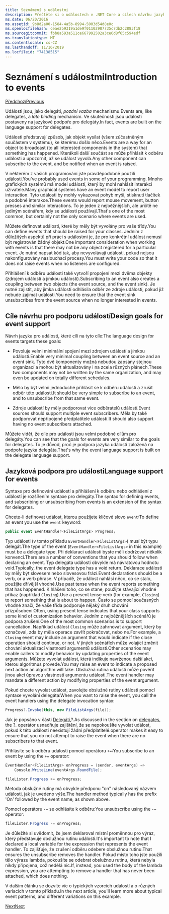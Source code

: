 ```yaml
---
title: Seznámení s událostmi
description: Přečtěte si o událostech v .NET Core a cílech návrhu jazyka pro události v tomto přehledu.
ms.date: 06/20/2016
ms.assetid: 9b8d2a00-1584-4a5b-8994-5003d54d8e0c
ms.openlocfilehash: ceae2b9319a1de9f01102987735c7db2c2883f18
ms.sourcegitcommit: fbb8a593a511ce667992502a3ce6d8f65c594edf
ms.translationtype: MT
ms.contentlocale: cs-CZ
ms.lasthandoff: 11/16/2019
ms.locfileid: "74138515"
---
```

# <a name="introduction-to-events"></a><span data-ttu-id="f48b3-103">Seznámení s událostmi</span><span class="sxs-lookup"><span data-stu-id="f48b3-103">Introduction to events</span></span>

[<span data-ttu-id="f48b3-104">Předchozí</span><span class="sxs-lookup"><span data-stu-id="f48b3-104">Previous</span></span>](delegates-patterns.md)

<span data-ttu-id="f48b3-105">Události jsou, jako delegáti, *pozdní vazba* mechanismu.</span><span class="sxs-lookup"><span data-stu-id="f48b3-105">Events are, like delegates, a *late binding* mechanism.</span></span> <span data-ttu-id="f48b3-106">Ve skutečnosti jsou události postaveny na jazykové podpoře pro delegáty.</span><span class="sxs-lookup"><span data-stu-id="f48b3-106">In fact, events are built on the language support for delegates.</span></span>

<span data-ttu-id="f48b3-107">Události představují způsob, jak objekt vysílat (všem zúčastněným součástem v systému), ke kterému došlo něco.</span><span class="sxs-lookup"><span data-stu-id="f48b3-107">Events are a way for an object to broadcast (to all interested components in the system) that something has happened.</span></span> <span data-ttu-id="f48b3-108">Kterákoli další součást se může přihlásit k odběru události a upozornit, až se událost vyvolá.</span><span class="sxs-lookup"><span data-stu-id="f48b3-108">Any other component can subscribe to the event, and be notified when an event is raised.</span></span>

<span data-ttu-id="f48b3-109">V některém z vašich programování jste pravděpodobně použili události.</span><span class="sxs-lookup"><span data-stu-id="f48b3-109">You've probably used events in some of your programming.</span></span> <span data-ttu-id="f48b3-110">Mnoho grafických systémů má model událostí, který by mohl nahlásit interakci uživatele.</span><span class="sxs-lookup"><span data-stu-id="f48b3-110">Many graphical systems have an event model to report user interaction.</span></span> <span data-ttu-id="f48b3-111">Tyto události by mohly vykazovat pohyb myši, stisknutí tlačítek a podobné interakce.</span><span class="sxs-lookup"><span data-stu-id="f48b3-111">These events would report mouse movement, button presses and similar interactions.</span></span> <span data-ttu-id="f48b3-112">To je jeden z nejběžnějších, ale určitě ne jediným scénářem, kdy se události používají.</span><span class="sxs-lookup"><span data-stu-id="f48b3-112">That's one of the most common, but certainly not the only scenario where events are used.</span></span>

<span data-ttu-id="f48b3-113">Můžete definovat události, které by měly být vyvolány pro vaše třídy.</span><span class="sxs-lookup"><span data-stu-id="f48b3-113">You can define events that should be raised for your classes.</span></span> <span data-ttu-id="f48b3-114">Jedním z důležitých aspektů při práci s událostmi je, že pro konkrétní událost nemusí být registrován žádný objekt.</span><span class="sxs-lookup"><span data-stu-id="f48b3-114">One important consideration when working with events is that there may not be any object registered for a particular event.</span></span> <span data-ttu-id="f48b3-115">Je nutné napsat kód tak, aby nevyvolávají události, pokud nejsou nakonfigurovány naslouchací procesy.</span><span class="sxs-lookup"><span data-stu-id="f48b3-115">You must write your code so that it does not raise events when no listeners are configured.</span></span>

<span data-ttu-id="f48b3-116">Přihlášení k odběru události také vytvoří propojení mezi dvěma objekty (zdrojem událostí a jímkou událostí).</span><span class="sxs-lookup"><span data-stu-id="f48b3-116">Subscribing to an event also creates a coupling between two objects (the event source, and the event sink).</span></span> <span data-ttu-id="f48b3-117">Je nutné zajistit, aby jímka událostí odhlásila odběr ze zdroje událostí, pokud již nebude zajímat události.</span><span class="sxs-lookup"><span data-stu-id="f48b3-117">You need to ensure that the event sink unsubscribes from the event source when no longer interested in events.</span></span>

## <a name="design-goals-for-event-support"></a><span data-ttu-id="f48b3-118">Cíle návrhu pro podporu událostí</span><span class="sxs-lookup"><span data-stu-id="f48b3-118">Design goals for event support</span></span>

<span data-ttu-id="f48b3-119">Návrh jazyka pro události, které cílí na tyto cíle:</span><span class="sxs-lookup"><span data-stu-id="f48b3-119">The language design for events targets these goals:</span></span>

- <span data-ttu-id="f48b3-120">Povoluje velmi minimální spojení mezi zdrojem událostí a jímkou událostí.</span><span class="sxs-lookup"><span data-stu-id="f48b3-120">Enable very minimal coupling between an event source and an event sink.</span></span> <span data-ttu-id="f48b3-121">Tyto dvě komponenty možná nebudou zapsány stejnou organizací a mohou být aktualizovány i na zcela různých plánech.</span><span class="sxs-lookup"><span data-stu-id="f48b3-121">These two components may not be written by the same organization, and may even be updated on totally different schedules.</span></span>

- <span data-ttu-id="f48b3-122">Mělo by být velmi jednoduché přihlásit se k odběru události a zrušit odběr této události.</span><span class="sxs-lookup"><span data-stu-id="f48b3-122">It should be very simple to subscribe to an event, and to unsubscribe from that same event.</span></span>

- <span data-ttu-id="f48b3-123">Zdroje událostí by měly podporovat více odběratelů událostí.</span><span class="sxs-lookup"><span data-stu-id="f48b3-123">Event sources should support multiple event subscribers.</span></span> <span data-ttu-id="f48b3-124">Měla by také podporovat nepřipojené předplatitele událostí.</span><span class="sxs-lookup"><span data-stu-id="f48b3-124">It should also support having no event subscribers attached.</span></span>

<span data-ttu-id="f48b3-125">Můžete vidět, že cíle pro události jsou velmi podobné cílům pro delegáty.</span><span class="sxs-lookup"><span data-stu-id="f48b3-125">You can see that the goals for events are very similar to the goals for delegates.</span></span>
<span data-ttu-id="f48b3-126">To je důvod, proč je podpora jazyka událostí založená na podpoře jazyka delegáta.</span><span class="sxs-lookup"><span data-stu-id="f48b3-126">That's why the event language support is built on the delegate language support.</span></span>

## <a name="language-support-for-events"></a><span data-ttu-id="f48b3-127">Jazyková podpora pro události</span><span class="sxs-lookup"><span data-stu-id="f48b3-127">Language support for events</span></span>

<span data-ttu-id="f48b3-128">Syntaxe pro definování událostí a přihlášení k odběru nebo odhlášení z událostí je rozšířením syntaxe pro delegáty.</span><span class="sxs-lookup"><span data-stu-id="f48b3-128">The syntax for defining events, and subscribing or unsubscribing from events is an extension of the syntax for delegates.</span></span>

<span data-ttu-id="f48b3-129">Chcete-li definovat událost, kterou použijete klíčové slovo `event`:</span><span class="sxs-lookup"><span data-stu-id="f48b3-129">To define an event you use the `event` keyword:</span></span>

```csharp
public event EventHandler<FileListArgs> Progress;
```

<span data-ttu-id="f48b3-130">Typ události (v tomto příkladu `EventHandler<FileListArgs>`) musí být typu delegát.</span><span class="sxs-lookup"><span data-stu-id="f48b3-130">The type of the event (`EventHandler<FileListArgs>` in this example) must be a delegate type.</span></span> <span data-ttu-id="f48b3-131">Při deklaraci události byste měli dodržovat několik konvencí.</span><span class="sxs-lookup"><span data-stu-id="f48b3-131">There are a number of conventions that you should follow when declaring an event.</span></span> <span data-ttu-id="f48b3-132">Typ delegáta události obvykle má návratovou hodnotu void.</span><span class="sxs-lookup"><span data-stu-id="f48b3-132">Typically, the event delegate type has a void return.</span></span>
<span data-ttu-id="f48b3-133">Deklarace události by měly být slovesem nebo slovesovou frází.</span><span class="sxs-lookup"><span data-stu-id="f48b3-133">Event declarations should be a verb, or a verb phrase.</span></span>
<span data-ttu-id="f48b3-134">V případě, že událost nahlásí něco, co se stalo, použijte dřívější vhodné.</span><span class="sxs-lookup"><span data-stu-id="f48b3-134">Use past tense when the event reports something that has happened.</span></span> <span data-ttu-id="f48b3-135">K hlášení toho, co se stane, použijte stávající vhodné příkaz (například `Closing`).</span><span class="sxs-lookup"><span data-stu-id="f48b3-135">Use a present tense verb (for example, `Closing`) to report something that is about to happen.</span></span> <span data-ttu-id="f48b3-136">Často se pomocí současných vhodné značí, že vaše třída podporuje nějaký druh chování přizpůsobení.</span><span class="sxs-lookup"><span data-stu-id="f48b3-136">Often, using present tense indicates that your class supports some kind of customization behavior.</span></span> <span data-ttu-id="f48b3-137">Jedním z nejběžnějších scénářů je podpora zrušení.</span><span class="sxs-lookup"><span data-stu-id="f48b3-137">One of the most common scenarios is to support cancellation.</span></span> <span data-ttu-id="f48b3-138">Například událost `Closing` může zahrnovat argument, který by označoval, zda by měla operace zavřít pokračovat, nebo ne.</span><span class="sxs-lookup"><span data-stu-id="f48b3-138">For example, a `Closing` event may include an argument that would indicate if the close operation should continue, or not.</span></span>  <span data-ttu-id="f48b3-139">V jiných scénářích může volající změnit chování aktualizací vlastností argumentů události.</span><span class="sxs-lookup"><span data-stu-id="f48b3-139">Other scenarios may enable callers to modify behavior by updating properties of the event arguments.</span></span> <span data-ttu-id="f48b3-140">Můžete vyvolat událost, která indikuje navrženou další akci, kterou algoritmus provede.</span><span class="sxs-lookup"><span data-stu-id="f48b3-140">You may raise an event to indicate a proposed next action an algorithm will take.</span></span> <span data-ttu-id="f48b3-141">Obslužná rutina události může pověřit jinou akci úpravou vlastností argumentu události.</span><span class="sxs-lookup"><span data-stu-id="f48b3-141">The event handler may mandate a different action by modifying  properties of the event argument.</span></span>

<span data-ttu-id="f48b3-142">Pokud chcete vyvolat událost, zavolejte obslužné rutiny události pomocí syntaxe vyvolání delegáta:</span><span class="sxs-lookup"><span data-stu-id="f48b3-142">When you want to raise the event, you call the event handlers using the delegate invocation syntax:</span></span>

```csharp
Progress?.Invoke(this, new FileListArgs(file));
```

<span data-ttu-id="f48b3-143">Jak je popsáno v části [Delegáti](delegates-patterns.md),?.</span><span class="sxs-lookup"><span data-stu-id="f48b3-143">As discussed in the section on [delegates](delegates-patterns.md), the ?.</span></span>
<span data-ttu-id="f48b3-144">operátor usnadňuje zajištění, že se nepokoušíte vyvolat událost, pokud k této události neexistují žádní předplatitelé.</span><span class="sxs-lookup"><span data-stu-id="f48b3-144">operator makes it easy to ensure that you do not attempt to raise the event when there are no subscribers to that event.</span></span>
 
<span data-ttu-id="f48b3-145">Přihlásíte se k odběru události pomocí operátoru `+=`:</span><span class="sxs-lookup"><span data-stu-id="f48b3-145">You subscribe to an event by using the `+=` operator:</span></span>

```csharp
EventHandler<FileListArgs> onProgress = (sender, eventArgs) => 
    Console.WriteLine(eventArgs.FoundFile);

fileLister.Progress += onProgress;
```

<span data-ttu-id="f48b3-146">Metoda obslužné rutiny má obvykle předponu "on" následovaný názvem události, jak je uvedeno výše.</span><span class="sxs-lookup"><span data-stu-id="f48b3-146">The handler method typically has the prefix 'On' followed by the event name, as shown above.</span></span>

<span data-ttu-id="f48b3-147">Pomocí operátoru `-=` se odhlásíte k odběru:</span><span class="sxs-lookup"><span data-stu-id="f48b3-147">You unsubscribe using the `-=` operator:</span></span>

```csharp
fileLister.Progress -= onProgress;
```

<span data-ttu-id="f48b3-148">Je důležité si uvědomit, že jsem deklaroval místní proměnnou pro výraz, který představuje obslužnou rutinu události.</span><span class="sxs-lookup"><span data-stu-id="f48b3-148">It's important to note that I declared a local variable for the expression that represents the event handler.</span></span> <span data-ttu-id="f48b3-149">To zajišťuje, že zrušení odběru odebere obslužnou rutinu.</span><span class="sxs-lookup"><span data-stu-id="f48b3-149">That ensures the unsubscribe removes the handler.</span></span>
<span data-ttu-id="f48b3-150">Pokud místo toho jste použili tělo výrazu lambda, pokoušíte se odebrat obslužnou rutinu, která nebyla nikdy připojena, což nedělá nic.</span><span class="sxs-lookup"><span data-stu-id="f48b3-150">If, instead, you used the body of the lambda expression, you are attempting to remove a handler that has never been attached, which does nothing.</span></span>

<span data-ttu-id="f48b3-151">V dalším článku se dozvíte víc o typických vzorcích událostí a o různých variacích v tomto příkladu.</span><span class="sxs-lookup"><span data-stu-id="f48b3-151">In the next article, you'll learn more about typical event patterns, and different variations on this example.</span></span>

[<span data-ttu-id="f48b3-152">Next</span><span class="sxs-lookup"><span data-stu-id="f48b3-152">Next</span></span>](event-pattern.md)
